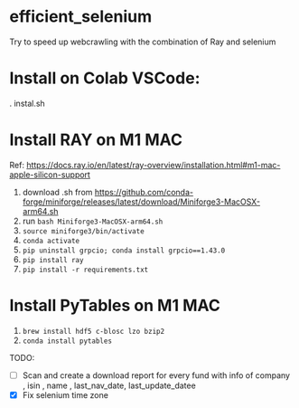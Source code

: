 # efficient_selenium
Try to speed up webcrawling with the combination of Ray and selenium

# Install on Colab VSCode:

. instal.sh 

# Install RAY on M1 MAC
Ref: https://docs.ray.io/en/latest/ray-overview/installation.html#m1-mac-apple-silicon-support

1. download .sh from https://github.com/conda-forge/miniforge/releases/latest/download/Miniforge3-MacOSX-arm64.sh
2. run `bash Miniforge3-MacOSX-arm64.sh`
3. `source miniforge3/bin/activate`
4. `conda activate`
5. `pip uninstall grpcio; conda install grpcio==1.43.0`
6. `pip install ray`
7. `pip install -r requirements.txt`

# Install PyTables on M1 MAC


1. `brew install hdf5 c-blosc lzo bzip2`
2. `conda install pytables`



TODO: 
- [ ] Scan and create a download report for every fund with info of company , isin , name , last_nav_date, last_update_datee
- [X] Fix selenium time zone 

